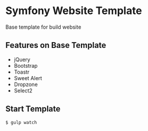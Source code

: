 # Symfony Website Template
Base template for build website

## Features on Base Template
- jQuery
- Bootstrap
- Toastr
- Sweet Alert
- Dropzone
- Select2

## Start Template
```
$ gulp watch
```
